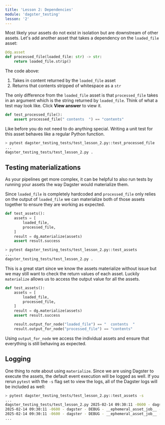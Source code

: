 ```yaml
---
title: 'Lesson 2: Dependencies'
module: 'dagster_testing'
lesson: '2'
---
```


Most likely your assets do not exist in isolation but are downstream of other assets. Let's add another asset that takes a dependency on the `loaded_file` asset:

```python
@dg.asset
def processed_file(loaded_file: str) -> str:
    return loaded_file.strip()
```

The code above:

1. Takes in content returned by the `loaded_file` asset
2. Returns that contents stripped of whitespace as a `str`


The only difference from the `loaded_file` asset is that `processed_file` takes in an argument which is the string returned by `loaded_file`. Think of what a test may look like. Click **View answer** to view it.

```python {% obfuscated="true" %}
def test_processed_file():
    assert processed_file(" contents  ") == "contents"
```

Like before you do not need to do anything special. Writing a unit test for this asset behaves like a regular Python function.

```bash
> pytest dagster_testing_tests/test_lesson_2.py::test_processed_file
...
dagster_testing_tests/test_lesson_2.py .                                                          [100%]
```

## Testing materializations

As your pipelines get more complex, it can be helpful to also run tests by running your assets the way Dagster would materialize them.

Since `loaded_file` is completely hardcoded and `processed_file` only relies on the output of `loaded_file` we can materialize both of those assets together to ensure they are working as expected.

```python
def test_assets():
    assets = [
        loaded_file,
        processed_file,
    ]
    result = dg.materialize(assets)
    assert result.success
```

```bash
> pytest dagster_testing_tests/test_lesson_2.py::test_assets
...
dagster_testing_tests/test_lesson_2.py .                                                          [100%]
```

This is a great start since we know the assets materialize without issue but we may still want to check the return values of each asset. Luckily `materialize` allows us to access the output value for all the assets.

```python
def test_assets():
    assets = [
        loaded_file,
        processed_file,
    ]
    result = dg.materialize(assets)
    assert result.success

    result.output_for_node("loaded_file") == "  contents  "
    result.output_for_node("processed_file") == "contents"
```

Using `output_for_node` we access the individual assets and ensure that everything is still behaving as expected.

## Logging

One thing to note about using `materialize`. Since we are using Dagster to execute the assets, the default event execution will be logged as well. If you rerun `pytest` with the `-s` flag set to view the logs, all of the Dagster logs will be included as well:

```bash
> pytest dagster_testing_tests/test_lesson_2.py::test_assets -s
...
dagster_testing_tests/test_lesson_2.py 2025-02-14 09:30:11 -0600 - dagster - DEBUG - __ephemeral_asset_job__ - 7924f6b8-72c6-4789-b34a-d25b144f7f66 - 62349 - RUN_START - Started execution of run for "__ephemeral_asset_job__".
2025-02-14 09:30:11 -0600 - dagster - DEBUG - __ephemeral_asset_job__ - 7924f6b8-72c6-4789-b34a-d25b144f7f66 - 62349 - ENGINE_EVENT - Executing steps in process (pid: 62349)
2025-02-14 09:30:11 -0600 - dagster - DEBUG - __ephemeral_asset_job__ - 7924f6b8-72c6-4789-b34a-d25b144f7f66 - 62349 - RESOURCE_INIT_STARTED - Starting initialization of resources [io_manager].
...
```